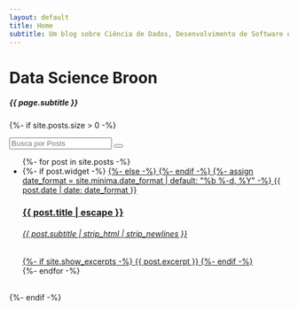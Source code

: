 ```yaml
---
layout: default
title: Home
subtitle: Um blog sobre Ciência de Dados, Desenvolvimento de Software e tecnologias recentes 
---
```

<div data-router-view="name" class="home">
  <h1 class="post-home-title">Data Science Broon</h1>
  <h5 class="post-home-subtitle"> {{ page.subtitle }} </h5>

  {%- if site.posts.size > 0 -%}
  <form class="search-form" action="{{site.baseurl}}/search.html" method="get">
    <div class="searchBox">
      <input class="searchInput" type="text" id="search-box" name="query" placeholder="Busca por Posts" />
         <button class="searchButton" />
    </div>
  </form>
  <article class="post h-entry" itemscope itemtype="http://schema.org/BlogPosting">
    <ul class="post-list">
      {%- for post in site.posts -%}
        <li class="post-block">
          {%- if post.widget -%}
          <a class="post-link" href="{{ post.url | relative_url }}" target="_self"> 
          {%- else -%}
          <a class="post-link" href="{{ post.url | relative_url }}">
          {%- endif -%}
            {%- assign date_format = site.minima.date_format | default: "%b %-d, %Y" -%}
            <span>{{ post.date | date: date_format }}</span>
            <h3> {{ post.title | escape }} </h3>
            <h6> {{ post.subtitle | strip_html | strip_newlines }} </h6>
            {%- if site.show_excerpts -%}
              {{ post.excerpt }}
            {%- endif -%}
          </a>
        </li>
      {%- endfor -%}
    </ul>
    <br>
  </article>
  {%- endif -%}
</div>